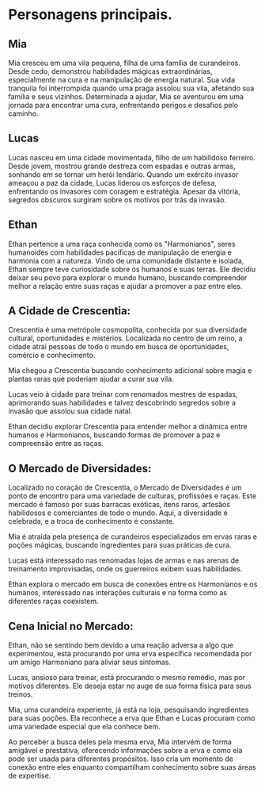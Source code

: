 # Personagens principais.

## Mia
Mia cresceu em uma vila pequena, filha de uma família de curandeiros. Desde cedo, demonstrou habilidades mágicas extraordinárias, especialmente na cura e na manipulação de energia natural. Sua vida tranquila foi interrompida quando uma praga assolou sua vila, afetando sua família e seus vizinhos. Determinada a ajudar, Mia se aventurou em uma jornada para encontrar uma cura, enfrentando perigos e desafios pelo caminho.

## Lucas
Lucas nasceu em uma cidade movimentada, filho de um habilidoso ferreiro. Desde jovem, mostrou grande destreza com espadas e outras armas, sonhando em se tornar um herói lendário. Quando um exército invasor ameaçou a paz da cidade, Lucas liderou os esforços de defesa, enfrentando os invasores com coragem e estratégia. Apesar da vitória, segredos obscuros surgiram sobre os motivos por trás da invasão.

## Ethan
Ethan pertence a uma raça conhecida como os "Harmonianos", seres humanoides com habilidades pacíficas de manipulação de energia e harmonia com a natureza. Vindo de uma comunidade distante e isolada, Ethan sempre teve curiosidade sobre os humanos e suas terras. Ele decidiu deixar seu povo para explorar o mundo humano, buscando compreender melhor a relação entre suas raças e ajudar a promover a paz entre eles.


## A Cidade de Crescentia:
Crescentia é uma metrópole cosmopolita, conhecida por sua diversidade cultural, oportunidades e mistérios. Localizada no centro de um reino, a cidade atrai pessoas de todo o mundo em busca de oportunidades, comércio e conhecimento.

Mia chegou a Crescentia buscando conhecimento adicional sobre magia e plantas raras que poderiam ajudar a curar sua vila.

Lucas veio à cidade para treinar com renomados mestres de espadas, aprimorando suas habilidades e talvez descobrindo segredos sobre a invasão que assolou sua cidade natal.

Ethan decidiu explorar Crescentia para entender melhor a dinâmica entre humanos e Harmonianos, buscando formas de promover a paz e compreensão entre as raças.


## O Mercado de Diversidades:
Localizado no coração de Crescentia, o Mercado de Diversidades é um ponto de encontro para uma variedade de culturas, profissões e raças. Este mercado é famoso por suas barracas exóticas, itens raros, artesãos habilidosos e comerciantes de todo o mundo. Aqui, a diversidade é celebrada, e a troca de conhecimento é constante.

Mia é atraída pela presença de curandeiros especializados em ervas raras e poções mágicas, buscando ingredientes para suas práticas de cura.

Lucas está interessado nas renomadas lojas de armas e nas arenas de treinamento improvisadas, onde os guerreiros exibem suas habilidades.

Ethan explora o mercado em busca de conexões entre os Harmonianos e os humanos, interessado nas interações culturais e na forma como as diferentes raças coexistem.

## Cena Inicial no Mercado:

Ethan, não se sentindo bem devido a uma reação adversa a algo que experimentou, está procurando por uma erva específica recomendada por um amigo Harmoniano para aliviar seus sintomas.

Lucas, ansioso para treinar, está procurando o mesmo remédio, mas por motivos diferentes. Ele deseja estar no auge de sua forma física para seus treinos.

Mia, uma curandeira experiente, já está na loja, pesquisando ingredientes para suas poções. Ela reconhece a erva que Ethan e Lucas procuram como uma variedade especial que ela conhece bem.

Ao perceber a busca deles pela mesma erva, Mia intervém de forma amigável e prestativa, oferecendo informações sobre a erva e como ela pode ser usada para diferentes propósitos. Isso cria um momento de conexão entre eles enquanto compartilham conhecimento sobre suas áreas de expertise.